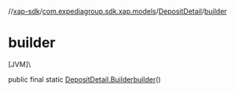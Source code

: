 //[xap-sdk](../../../index.md)/[com.expediagroup.sdk.xap.models](../index.md)/[DepositDetail](index.md)/[builder](builder.md)

# builder

[JVM]\

public final static [DepositDetail.Builder](-builder/index.md)[builder](builder.md)()
